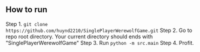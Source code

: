 ## How to run
Step 1. ```git clone https://github.com/huynd2210/SinglePlayerWerewolfGame.git```
Step 2. Go to repo root directory. Your current directory should ends with "SinglePlayerWerewolfGame"
Step 3. Run ```python -m src.main```
Step 4. Profit.
